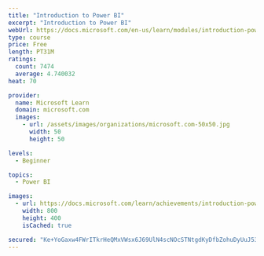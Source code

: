 ```yaml
---
title: "Introduction to Power BI"
excerpt: "Introduction to Power BI"
webUrl: https://docs.microsoft.com/en-us/learn/modules/introduction-power-bi/
type: course
price: Free
length: PT31M
ratings:
  count: 7474
  average: 4.740032
heat: 70

provider:
  name: Microsoft Learn
  domain: microsoft.com
  images:
    - url: /assets/images/organizations/microsoft.com-50x50.jpg
      width: 50
      height: 50

levels:
  - Beginner

topics:
  - Power BI

images:
  - url: https://docs.microsoft.com/learn/achievements/introduction-power-bi-social.png
    width: 800
    height: 400
    isCached: true

secured: "Ke+YoGaxw4FWrITkrHeQMxVWsx6J69UlN4scNOcSTNtgdKyDfbZohuDyUuJ53ccRlyxqjJPFFhuOWfK9bhxoq9GkqdkgHatCM6GUILu5ETSdCQNXMjAx+0H8IXS1FyIaaI8Ga8Z1ND14vre+XFrcL6B44fZAVZFNEmtRFMmyrQvdlHihnAVbeNds2H7iQJQUyFhjM9l3OgkEMBpYtZs7ya+MctXwFfQxs2p3FJjTPHDWLhmvsiXn4Hqf2ILpXNLJEMQyPrQ5W2aGtxZtkzglI3T8kCbRm9Yn0WasNWt23PLzv9LxYUlIbxLkn1D/yZorSDIxzarAoUa6wr8IZuRQB/xh85jr+EFFuyswdZfdXr5m5DOhkT2Hjx0830yPxqn4c9Bik9XSPyAFsQK+qtcbJwT45/iZOVZZ9/hQV1sFvkY=;CLjBghxDZAq7SaD+DwhoVg=="
---
```


